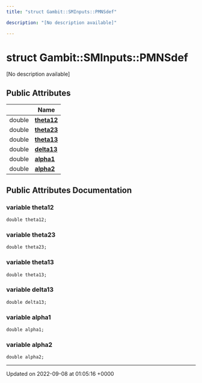 ```yaml
---
title: "struct Gambit::SMInputs::PMNSdef"

description: "[No description available]"

---
```


# struct Gambit::SMInputs::PMNSdef



[No description available]

## Public Attributes

|                | Name           |
| -------------- | -------------- |
| double | **[theta12](/documentation/code/classes/structgambit_1_1sminputs_1_1pmnsdef/)**  |
| double | **[theta23](/documentation/code/classes/structgambit_1_1sminputs_1_1pmnsdef/)**  |
| double | **[theta13](/documentation/code/classes/structgambit_1_1sminputs_1_1pmnsdef/)**  |
| double | **[delta13](/documentation/code/classes/structgambit_1_1sminputs_1_1pmnsdef/)**  |
| double | **[alpha1](/documentation/code/classes/structgambit_1_1sminputs_1_1pmnsdef/)**  |
| double | **[alpha2](/documentation/code/classes/structgambit_1_1sminputs_1_1pmnsdef/)**  |

## Public Attributes Documentation

### variable theta12

```
double theta12;
```


### variable theta23

```
double theta23;
```


### variable theta13

```
double theta13;
```


### variable delta13

```
double delta13;
```


### variable alpha1

```
double alpha1;
```


### variable alpha2

```
double alpha2;
```


-------------------------------

Updated on 2022-09-08 at 01:05:16 +0000